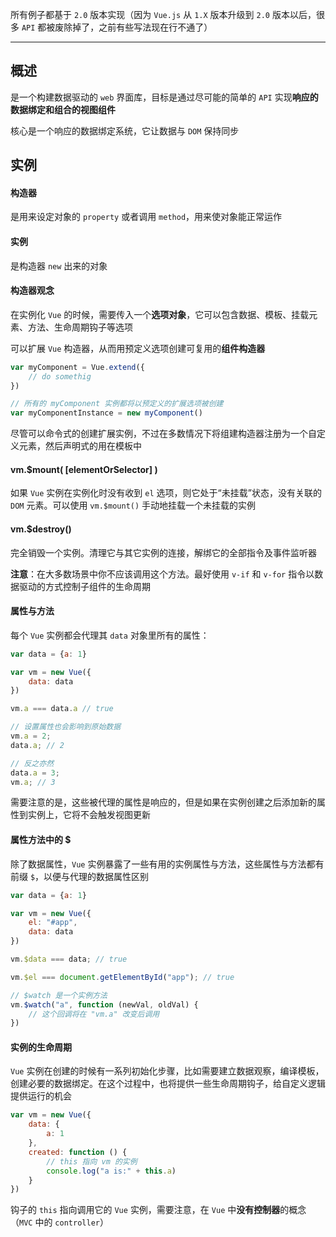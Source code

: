 所有例子都基于 `2.0` 版本实现（因为 `Vue.js` 从 `1.X` 版本升级到 `2.0` 版本以后，很多 `API` 都被废除掉了，之前有些写法现在行不通了）

----


## 概述

是一个构建数据驱动的 `web` 界面库，目标是通过尽可能的简单的 `API` 实现**响应的数据绑定和组合的视图组件**

核心是一个响应的数据绑定系统，它让数据与 `DOM` 保持同步


## 实例

#### 构造器

是用来设定对象的 `property` 或者调用 `method`，用来使对象能正常运作

#### 实例

是构造器 `new` 出来的对象

#### 构造器观念

在实例化 `Vue` 的时候，需要传入一个**选项对象**，它可以包含数据、模板、挂载元素、方法、生命周期钩子等选项

可以扩展 `Vue` 构造器，从而用预定义选项创建可复用的**组件构造器**

```js
var myComponent = Vue.extend({
    // do somethig
})

// 所有的 myComponent 实例都将以预定义的扩展选项被创建
var myComponentInstance = new myComponent()
```

尽管可以命令式的创建扩展实例，不过在多数情况下将组建构造器注册为一个自定义元素，然后声明式的用在模板中

#### vm.$mount( [elementOrSelector] )

如果 `Vue` 实例在实例化时没有收到 `el` 选项，则它处于“未挂载”状态，没有关联的 `DOM` 元素。可以使用 `vm.$mount()` 手动地挂载一个未挂载的实例

#### vm.$destroy()

完全销毁一个实例。清理它与其它实例的连接，解绑它的全部指令及事件监听器

**注意**：在大多数场景中你不应该调用这个方法。最好使用 `v-if` 和 `v-for` 指令以数据驱动的方式控制子组件的生命周期



#### 属性与方法

每个 `Vue` 实例都会代理其 `data` 对象里所有的属性：

```js
var data = {a: 1}

var vm = new Vue({
    data: data
})

vm.a === data.a // true

// 设置属性也会影响到原始数据
vm.a = 2;
data.a; // 2

// 反之亦然
data.a = 3;
vm.a; // 3
```

需要注意的是，这些被代理的属性是响应的，但是如果在实例创建之后添加新的属性到实例上，它将不会触发视图更新


#### 属性方法中的 $

除了数据属性，`Vue` 实例暴露了一些有用的实例属性与方法，这些属性与方法都有前缀 `$`，以便与代理的数据属性区别

```js
var data = {a: 1}

var vm = new Vue({
    el: "#app",
    data: data
})

vm.$data === data; // true

vm.$el === document.getElementById("app"); // true

// $watch 是一个实例方法
vm.$watch("a", function (newVal, oldVal) {
    // 这个回调将在 "vm.a" 改变后调用
})
```


#### 实例的生命周期

`Vue` 实例在创建的时候有一系列初始化步骤，比如需要建立数据观察，编译模板，创建必要的数据绑定。在这个过程中，也将提供一些生命周期钩子，给自定义逻辑提供运行的机会

```js
var vm = new Vue({
    data: {
        a: 1
    },
    created: function () {
        // this 指向 vm 的实例
        console.log("a is:" + this.a)
    }
})
```

钩子的 `this` 指向调用它的 `Vue` 实例，需要注意，在 `Vue` 中**没有控制器**的概念（`MVC` 中的 `controller`）